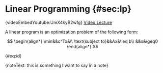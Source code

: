 # Linear Programming {#sec:lp}

{videoEmbedYoutube:UmX4kyB2wfg}
[Video Lecture](https://www.youtube.com/watch?v=UmX4kyB2wfg)

A linear program is an optimization problem of the following form:

$$
\begin{align*}
\min&&c^Tx&\\
\text{subject to}&&Ax&\leq b\\
&&x&\geq0
\end{align*}
$$

{#eq:id}

{noteText: this is something I want to say in a note}